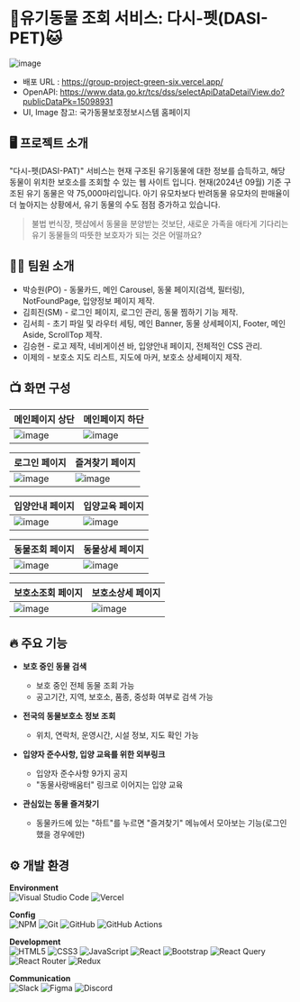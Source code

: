 # 🐶유기동물 조회 서비스: 다시-펫(DASI-PET)🐱
![image](https://github.com/user-attachments/assets/245495f1-8642-40cf-8834-cccffe5eac32)
- 배포 URL : https://group-project-green-six.vercel.app/
- OpenAPI: https://www.data.go.kr/tcs/dss/selectApiDataDetailView.do?publicDataPk=15098931
- UI, Image 참고: 국가동물보호정보시스템 홈페이지

## 🖥️ 프로젝트 소개
"다시-펫(DASI-PAT)" 서비스는 현재 구조된 유기동물에 대한 정보를 습득하고, 해당 동물이 위치한 보호소를 조회할 수 있는 웹 사이트 입니다.
현재(2024년 09월) 기준 구조된 유기 동물은 약 75,000마리입니다. 아기 유모차보다 반려동물 유모차의 판매율이 더 높아지는 상황에서, 유기 동물의 수도 점점 증가하고 있습니다.

> 불법 번식장, 펫샵에서 동물을 분양받는 것보단,
> 새로운 가족을 애타게 기다리는 유기 동물들의 따뜻한 보호자가 되는 것은 어떨까요?

## 👨‍💻 팀원 소개
- 박승원(PO) - 동물카드, 메인 Carousel, 동물 페이지(검색, 필터링), NotFoundPage, 입양정보 페이지 제작.
- 김희진(SM) - 로그인 페이지, 로그인 관리, 동물 찜하기 기능 제작.
- 김서희 - 초기 파일 및 라우터 세팅, 메인 Banner, 동물 상세페이지, Footer, 메인 Aside, ScrollTop 제작.
- 김승현 - 로고 제작, 네비게이션 바, 입양안내 페이지, 전체적인 CSS 관리.
- 이제의 - 보호소 지도 리스트, 지도에 마커, 보호소 상세페이지 제작.

## 📺 화면 구성
|메인페이지 상단|메인페이지 하단|
|--|--|
|![image](https://github.com/user-attachments/assets/70aa7b9e-f30f-434c-ac09-a6147721af80)|![image](https://github.com/user-attachments/assets/61db7896-129a-46ab-960f-806643a06468)|

|로그인 페이지|즐겨찾기 페이지|
|--|--|
|![image](https://github.com/user-attachments/assets/d5d5de5c-8514-45fd-ab5b-195a37148c67)|![image](https://github.com/user-attachments/assets/4d096e19-3b88-4e0d-b7f8-e82a386f7394)|

|입양안내 페이지|입양교육 페이지|
|--|--|
![image](https://github.com/user-attachments/assets/05ee6140-5996-471b-b511-15869dc6a224)|![image](https://github.com/user-attachments/assets/afb60a8b-dfbc-4416-9f87-cfbcc30bbeec)|

|동물조회 페이지|동물상세 페이지|
|--|--|
|![image](https://github.com/user-attachments/assets/05199cf0-9b24-496b-ac1c-dc2c822aee0d)|![image](https://github.com/user-attachments/assets/65b6a400-fad8-4b33-882f-601b94887978)|

|보호소조회 페이지|보호소상세 페이지|
|--|--|
|![image](https://github.com/user-attachments/assets/88383653-35e9-4cae-adc3-109949807543)|![image](https://github.com/user-attachments/assets/4d3b7edc-242e-4b40-8f4f-246d6b23842e)|


## 🔥 주요 기능

- **보호 중인 동물 검색**
	- 보호 중인 전체 동물 조회 가능
	- 공고기간, 지역, 보호소, 품종, 중성화 여부로 검색 가능
	
- **전국의 동물보호소 정보 조회**
	- 위치, 연락처, 운영시간, 시설 정보, 지도 확인 가능
	
- **입양자 준수사항, 입양 교육를 위한 외부링크**
	- 입양자 준수사항 9가지 공지
	- "동물사랑배움터" 링크로 이어지는 입양 교육
	
- **관심있는 동물 즐겨찾기**
	- 동물카드에 있는 "하트"를 누르면 "즐겨찾기" 메뉴에서 모아보는 기능(로그인 했을 경우에만)

## ⚙️ 개발 환경
**Environment**<br/>
![Visual Studio Code](https://img.shields.io/badge/Visual%20Studio%20Code-0078d7.svg?style=for-the-badge&logo=visual-studio-code&logoColor=white) ![Vercel](https://img.shields.io/badge/vercel-%23000000.svg?style=for-the-badge&logo=vercel&logoColor=white) 

**Config**<br/>
![NPM](https://img.shields.io/badge/NPM-%23CB3837.svg?style=for-the-badge&logo=npm&logoColor=white) ![Git](https://img.shields.io/badge/git-%23F05033.svg?style=for-the-badge&logo=git&logoColor=white) ![GitHub](https://img.shields.io/badge/github-%23121011.svg?style=for-the-badge&logo=github&logoColor=white) ![GitHub Actions](https://img.shields.io/badge/github%20actions-%232671E5.svg?style=for-the-badge&logo=githubactions&logoColor=white)

**Development**<br/>
![HTML5](https://img.shields.io/badge/html5-%23E34F26.svg?style=for-the-badge&logo=html5&logoColor=white) ![CSS3](https://img.shields.io/badge/css3-%231572B6.svg?style=for-the-badge&logo=css3&logoColor=white) ![JavaScript](https://img.shields.io/badge/javascript-%23323330.svg?style=for-the-badge&logo=javascript&logoColor=%23F7DF1E) ![React](https://img.shields.io/badge/react-%2320232a.svg?style=for-the-badge&logo=react&logoColor=%2361DAFB) ![Bootstrap](https://img.shields.io/badge/bootstrap-%238511FA.svg?style=for-the-badge&logo=bootstrap&logoColor=white)
![React Query](https://img.shields.io/badge/-React%20Query-FF4154?style=for-the-badge&logo=react%20query&logoColor=white) ![React Router](https://img.shields.io/badge/React_Router-CA4245?style=for-the-badge&logo=react-router&logoColor=white) ![Redux](https://img.shields.io/badge/redux-%23593d88.svg?style=for-the-badge&logo=redux&logoColor=white)

**Communication**<br/>
![Slack](https://img.shields.io/badge/Slack-4A154B?style=for-the-badge&logo=slack&logoColor=white) ![Figma](https://img.shields.io/badge/figma-%23F24E1E.svg?style=for-the-badge&logo=figma&logoColor=white) ![Discord](https://img.shields.io/badge/Discord-%235865F2.svg?style=for-the-badge&logo=discord&logoColor=white)


